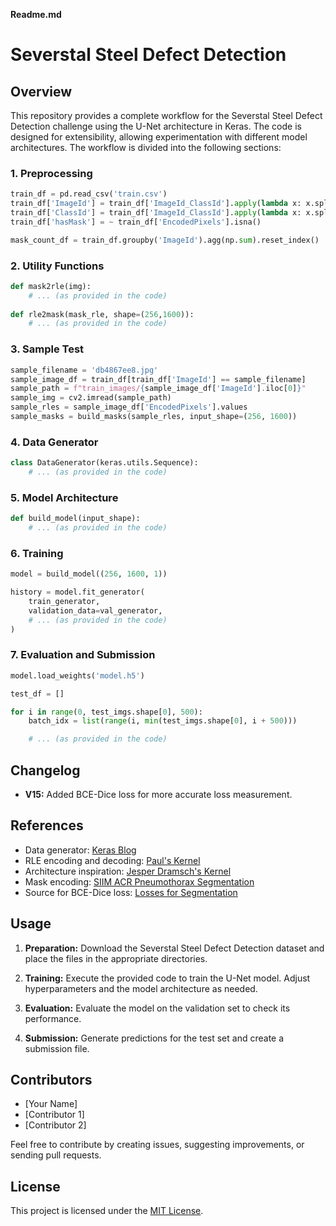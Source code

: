 **Readme.md**

# Severstal Steel Defect Detection

## Overview

This repository provides a complete workflow for the Severstal Steel Defect Detection challenge using the U-Net architecture in Keras. The code is designed for extensibility, allowing experimentation with different model architectures. The workflow is divided into the following sections:

### 1. Preprocessing

```python
train_df = pd.read_csv('train.csv')
train_df['ImageId'] = train_df['ImageId_ClassId'].apply(lambda x: x.split('_')[0])
train_df['ClassId'] = train_df['ImageId_ClassId'].apply(lambda x: x.split('_')[1])
train_df['hasMask'] = ~ train_df['EncodedPixels'].isna()

mask_count_df = train_df.groupby('ImageId').agg(np.sum).reset_index()
```

### 2. Utility Functions

```python
def mask2rle(img):
    # ... (as provided in the code)
    
def rle2mask(mask_rle, shape=(256,1600)):
    # ... (as provided in the code)
```

### 3. Sample Test

```python
sample_filename = 'db4867ee8.jpg'
sample_image_df = train_df[train_df['ImageId'] == sample_filename]
sample_path = f"train_images/{sample_image_df['ImageId'].iloc[0]}"
sample_img = cv2.imread(sample_path)
sample_rles = sample_image_df['EncodedPixels'].values
sample_masks = build_masks(sample_rles, input_shape=(256, 1600))
```

### 4. Data Generator

```python
class DataGenerator(keras.utils.Sequence):
    # ... (as provided in the code)
```

### 5. Model Architecture

```python
def build_model(input_shape):
    # ... (as provided in the code)
```

### 6. Training

```python
model = build_model((256, 1600, 1))

history = model.fit_generator(
    train_generator,
    validation_data=val_generator,
    # ... (as provided in the code)
)
```

### 7. Evaluation and Submission

```python
model.load_weights('model.h5')

test_df = []

for i in range(0, test_imgs.shape[0], 500):
    batch_idx = list(range(i, min(test_imgs.shape[0], i + 500)))

    # ... (as provided in the code)
```

## Changelog

- **V15:** Added BCE-Dice loss for more accurate loss measurement.

## References

- Data generator: [Keras Blog](https://stanford.edu/~shervine/blog/keras-how-to-generate-data-on-the-fly)
- RLE encoding and decoding: [Paul's Kernel](https://www.kaggle.com/paulorzp/rle-functions-run-lenght-encode-decode)
- Architecture inspiration: [Jesper Dramsch's Kernel](https://www.kaggle.com/jesperdramsch/intro-chest-xray-dicom-viz-u-nets-full-data)
- Mask encoding: [SIIM ACR Pneumothorax Segmentation](https://www.kaggle.com/c/siim-acr-pneumothorax-segmentation/data)
- Source for BCE-Dice loss: [Losses for Segmentation](https://lars76.github.io/neural-networks/object-detection/losses-for-segmentation/)

## Usage

1. **Preparation:** Download the Severstal Steel Defect Detection dataset and place the files in the appropriate directories.

2. **Training:** Execute the provided code to train the U-Net model. Adjust hyperparameters and the model architecture as needed.

3. **Evaluation:** Evaluate the model on the validation set to check its performance.

4. **Submission:** Generate predictions for the test set and create a submission file.

## Contributors

- [Your Name]
- [Contributor 1]
- [Contributor 2]

Feel free to contribute by creating issues, suggesting improvements, or sending pull requests.

## License

This project is licensed under the [MIT License](LICENSE).
